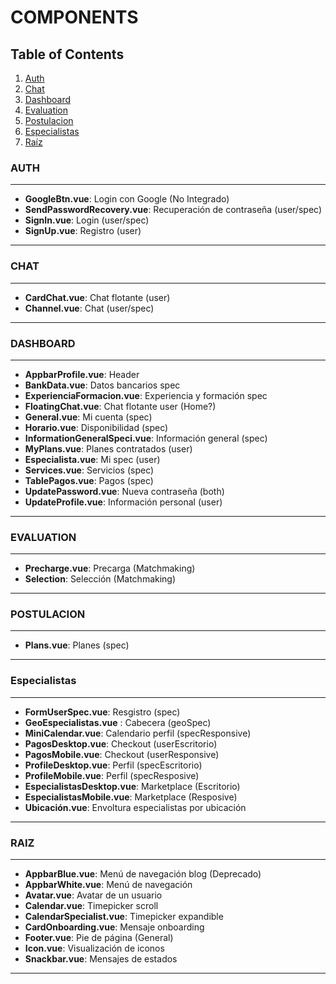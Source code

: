 # COMPONENTS

## Table of Contents

1. [Auth](#auth)
2. [Chat](#chat)
3. [Dashboard](#dashboard)
4. [Evaluation](#evaluation)
5. [Postulacion](#postulacion)
6. [Especialistas](#especialistas)
7. [Raíz](#raiz)

### AUTH

---

-   **GoogleBtn.vue**: Login con Google (No Integrado)
-   **SendPasswordRecovery.vue**: Recuperación de contraseña (user/spec)
-   **SignIn.vue**: Login (user/spec)
-   **SignUp.vue**: Registro (user)

---

### CHAT

---

-   **CardChat.vue**: Chat flotante (user)
-   **Channel.vue**: Chat (user/spec)

---

### DASHBOARD

---

-   **AppbarProfile.vue**: Header
-   **BankData.vue**: Datos bancarios spec
-   **ExperienciaFormacion.vue**: Experiencia y formación spec
-   **FloatingChat.vue**: Chat flotante user (Home?)
-   **General.vue**: Mi cuenta (spec)
-   **Horario.vue**: Disponibilidad (spec)
-   **InformationGeneralSpeci.vue**: Información general (spec)
-   **MyPlans.vue**: Planes contratados (user)
-   **Especialista.vue**: Mi spec (user)
-   **Services.vue**: Servicios (spec)
-   **TablePagos.vue**: Pagos (spec)
-   **UpdatePassword.vue**: Nueva contraseña (both)
-   **UpdateProfile.vue**: Información personal (user)

---

### EVALUATION

---

-   **Precharge.vue**: Precarga (Matchmaking)
-   **Selection**: Selección (Matchmaking)

---

### POSTULACION

---

-   **Plans.vue**: Planes (spec)

---

### Especialistas

---

-   **FormUserSpec.vue**: Resgistro (spec)
-   **GeoEspecialistas.vue** : Cabecera (geoSpec)
-   **MiniCalendar.vue**: Calendario perfil (specResponsive)
-   **PagosDesktop.vue**: Checkout (userEscritorio)
-   **PagosMobile.vue**: Checkout (userResponsive)
-   **ProfileDesktop.vue**: Perfil (specEscritorio)
-   **ProfileMobile.vue**: Perfil (specResposive)
-   **EspecialistasDesktop.vue**: Marketplace (Escritorio)
-   **EspecialistasMobile.vue**: Marketplace (Resposive)
-   **Ubicación.vue**: Envoltura especialistas por ubicación

---

### RAIZ

---

-   **AppbarBlue.vue**: Menú de navegación blog (Deprecado)
-   **AppbarWhite.vue**: Menú de navegación
-   **Avatar.vue**: Avatar de un usuario
-   **Calendar.vue**: Timepicker scroll
-   **CalendarSpecialist.vue**: Timepicker expandible
-   **CardOnboarding.vue**: Mensaje onboarding
-   **Footer.vue**: Pie de página (General)
-   **Icon.vue**: Visualización de iconos
-   **Snackbar.vue**: Mensajes de estados

---
